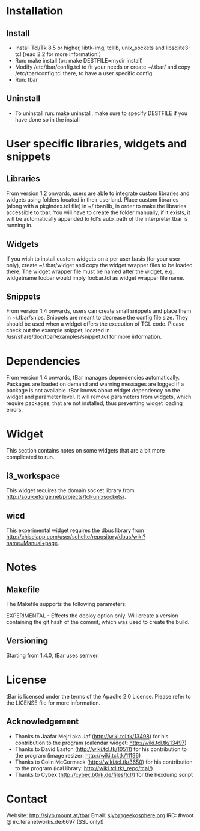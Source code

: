 # Installation

## Install
- Install Tcl/Tk 8.5 or higher, libtk-img, tcllib, unix_sockets and libsqlite3-tcl (read 2.2 for more information!)
- Run: make install (or: make DESTFILE=mydir install)
- Modify /etc/tbar/config.tcl to fit your needs or create ~/.tbar/ and copy /etc/tbar/config.tcl there, to have a user specific config
- Run: tbar

## Uninstall
- To uninstall run: make uninstall, make sure to specify DESTFILE if you have done so in the install

# User specific libraries, widgets and snippets

## Libraries
From version 1.2 onwards, users are able to integrate custom libraries and widgets using folders located in their userland.
Place custom libraries (along with a pkgIndex.tcl file) in ~/.tbar/lib, in order to make the libraries accessible to tbar. You will
have to create the folder manually, if it exists, it will be automatically appended to tcl's auto_path of the interpreter tbar is
running in.

## Widgets
If you wish to install custom widgets on a per user basis (for your user only), create ~/.tbar/widget and copy the widget wrapper
files to be loaded there. The widget wrapper file must be named after the widget, e.g. widgetname foobar would imply foobar.tcl	as 
widget wrapper file name.

## Snippets
From version 1.4 onwards, users can create small snippets and place them in ~/.tbar/snips. Snippets are meant to decrease the config
file size. They should be used when a widget offers the execution of TCL code. Please check out the example snippet, located in
/usr/share/doc/tbar/examples/snippet.tcl for more information.

# Dependencies	
From version 1.4 onwards, tBar manages dependencies automatically. Packages are loaded on demand and warning messages are logged
if a package is not available. tBar knows about widget dependency on the widget and parameter level. It will remove parameters
from widgets, which require packages, that are not installed, thus preventing widget loading errors.

# Widget
This section contains notes on some widgets that are a bit more complicated to run.

## i3_workspace
This widget requires the domain socket library from http://sourceforge.net/projects/tcl-unixsockets/.

## wicd
This experimental widget requires the dbus library from http://chiselapp.com/user/schelte/repository/dbus/wiki?name=Manual+page.

# Notes

## Makefile
The Makefile supports the following parameters:

EXPERIMENTAL - Effects the deploy option only. Will create a version containing the git hash of the commit, which was used
			to create the build.

## Versioning
Starting from 1.4.0, tBar uses semver.

# License
tBar is licensed under the terms of the Apache 2.0 License. Please refer to the LICENSE file for more information.

## Acknowledgement
- Thanks to Jaafar Mejri aka Jaf (http://wiki.tcl.tk/13498) for his contribution to the program (calendar widget: http://wiki.tcl.tk/13497)
- Thanks to David Easton (http://wiki.tcl.tk/10511) for his contribution to the program (image resizer: http://wiki.tcl.tk/11196)
- Thanks to Colin McCormack (http://wiki.tcl.tk/3650) for his contribution to the program (ical library: http://wiki.tcl.tk/_repo/tcal/)
- Thanks to Cybex (http://cybex.b0rk.de/files/tcl/) for the hexdump script

# Contact
Website: http://siyb.mount.at/tbar
Email: siyb@geekosphere.org
IRC: #woot @ irc.teranetworks.de:6697 (SSL only!)
